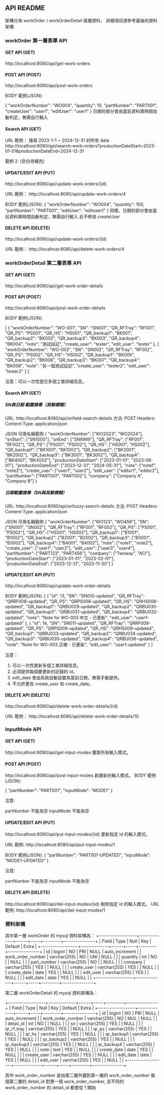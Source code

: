 ## API README

架構分為 workOrder / workOrderDetail 兩層資料，
詳細項目請參考最後的資料架構

### workOrder 第一層表單 API

#### GET API (GET)
http://localhost:8080/api/get-work-orders

#### POST API (POST)
http://localhost:8080/api/post-work-orders

BODY 範例(JSON):

{
  "workOrderNumber": "WO004",
  "quantity": 10,
  "partNumber": "PART001",
  "createUser": "user1",
  "editUser": "user1"
}
日期的部分會由當前資料庫時間自動判定，無需自行輸入

#### Search API (GET)
URL 範例：
搜尋 2023-1-1 ~ 2024-12-31 的所有 data
http://localhost:8080/api/search-work-orders?productionDateStart=2023-01-01&productionDateEnd=2024-12-31

範例 2:
(空白待補充)

#### UPDATE/EDIT API (PUT)
http://localhost:8080/api/update-work-orders/{id}

URL 範例：
http://localhost:8080/api/update-work-orders/4

BODY 範例(JSON):
{
  "workOrderNumber": "WO004",
  "quantity": 100,
  "partNumber": "PART001",
  "editUser": "edituser1"
}
同樣，日期的部分會由當前資料庫時間自動判定，無需自行輸入
且不修改 createUser

#### DELETE API (DELETE)
http://localhost:8080/api/update-work-orders/{id}

URL 範例：
http://localhost:8080/api/delete-work-orders/4


### workOrderDetail 第二層表單 API

#### GET API (GET)
http://localhost:8080/api/get-work-order-details

#### POST API (POST)

http://localhost:8080/api/post-work-order-details

BODY 範例(JSON):

[
  {
    "workOrderNumber": "WO-001",
    "SN": "SN001",
    "QR_RFTray": "RF001",
    "QR_PS": "PS001",
    "QR_HS": "HS001",
    "QR_backup1": "BK001",
    "QR_backup2": "BK002",
    "QR_backup3": "BK003",
    "QR_backup4": "BK004",
    "note": "測試註記",
    "create_user": "tester",
    "edit_user": "tester"
  },
  {
    "workOrderNumber": "WO-002",
    "SN": "SN002",
    "QR_RFTray": "RF002",
    "QR_PS": "PS002",
    "QR_HS": "HS002",
    "QR_backup1": "BK005",
    "QR_backup2": "BK006",
    "QR_backup3": "BK007",
    "QR_backup4": "BK008",
    "note": "另一個測試註記",
    "create_user": "tester2",
    "edit_user": "tester2"
  }
]

注意：可以一次性提交多個工單詳細信息。

#### Search API (GET)

##### SN與日期 範圍搜尋（其餘模糊）
URL: http://localhost:8080/api/snfield-search-details
方法: POST
Headers:
Content-Type: application/json

JSON 可用名稱範例
{
  "workOrderNumber": ["WO2023", "WO2024"],
  "snStart": ["SN1000"],
  "snEnd": ["SN9999"],
  "QR_RFTray": ["RF001", "RF002"],
  "QR_PS": ["PS001", "PS002"],
  "QR_HS": ["HS001", "HS002"],
  "QR_backup1": ["BK1001", "BK1002"],
  "QR_backup2": ["BK2001", "BK2002"],
  "QR_backup3": ["BK3001", "BK3002"],
  "QR_backup4": ["BK4001", "BK4002"],
  "productionDateStart": ["2023-01-01", "2023-06-01"],
  "productionDateEnd": ["2023-12-31", "2024-05-31"],
  "note": ["note1", "note2"],
  "create_user": ["user1", "user2"],
  "edit_user": ["editor1", "editor2"],
  "partNumber": ["PART001", "PART002"],
  "company": ["Company A", "Company B"]
}

##### 日期範圍搜尋（SN與其餘模糊）
URL: http://localhost:8080/api/snfuzzy-search-details
方法: POST
Headers:
Content-Type: application/json

JSON 可用名稱範例
{
  "workOrderNumber": ["WO123", "WO456"],
  "SN": ["SN001", "SN002"],
  "QR_RFTray": ["RF001", "RF002"],
  "QR_PS": ["PS001", "PS002"],
  "QR_HS": ["HS001", "HS002"],
  "QR_backup1": ["B1001", "B1002"],
  "QR_backup2": ["B2001", "B2002"],
  "QR_backup3": ["B3001", "B3002"],
  "QR_backup4": ["B4001", "B4002"],
  "note": ["note1", "note2"],
  "create_user": ["user1", "user2"],
  "edit_user": ["user3", "user4"],
  "partNumber": ["PART123", "PART456"],
  "company": ["Twoway", "ACI"],
  "productionDateStart": ["2023-01-01", "2023-02-01"],
  "productionDateEnd": ["2023-12-31", "2023-11-30"]
}

#### UPDATE/EDIT API (PUT)

http://localhost:8080/api/update-work-order-details

BODY 範例(JSON):
[
  {
    "id": 13,
    "SN": "SN010-updated",
    "QR_RFTray": "QRRF008-updated",
    "QR_PS": "QRPS008-updated",
    "QR_HS": "QRHS008-updated",
    "QR_backup1": "QRBU029-updated",
    "QR_backup2": "QRBU030-updated",
    "QR_backup3": "QRBU031-updated",
    "QR_backup4": "QRBU032-updated",
    "note": "Note for WO-003 中文 - 已更新",
    "edit_user": "user1-updated"
  },
  {
    "id": 14,
    "SN": "SN011-updated",
    "QR_RFTray": "QRRF009-updated",
    "QR_PS": "QRPS009-updated",
    "QR_HS": "QRHS009-updated",
    "QR_backup1": "QRBU033-updated",
    "QR_backup2": "QRBU034-updated",
    "QR_backup3": "QRBU035-updated",
    "QR_backup4": "QRBU036-updated",
    "note": "Note for WO-003 正確 - 已更新",
    "edit_user": "user1-updated"
  }
]

注意：

1. 可以一次性更新多個工單詳細信息。
2. 必須提供每個要更新的記錄的 id。
3. edit_date 會由系統自動設置為當前日期，無需手動提供。
4. 不允許更改 create_user 和 create_date。

#### DELETE API (DELETE)
http://localhost:8080/api/delete-work-order-details/{id}

URL 範例：
http://localhost:8080/api/delete-work-order-details/10


### InputMode API

#### GET API (GET)
http://localhost:8080/api/get-input-modes
獲取所有輸入模式。

#### POST API (POST)
http://localhost:8080/api/post-input-modes
創建新的輸入模式。
BODY 範例(JSON):

{
  "partNumber": "PART001",
  "inputMode": "MODE1"
}

注意:

partNumber 不能為空
inputMode 不能為空


#### UPDATE/EDIT API (PUT)

http://localhost:8080/api/put-input-modes/{id}
更新指定 id 的輸入模式。

URL 範例:
http://localhost:8080/api/put-input-modes/1

BODY 範例(JSON):
{
  "partNumber": "PART001-UPDATED",
  "inputMode": "MODE1-UPDATED"
}

注意:

partNumber 不能為空
inputMode 不能為空

#### DELETE API (DELETE)
http://localhost:8080/api/del-input-modes/{id}
刪除指定 id 的輸入模式。
URL 範例:
http://localhost:8080/api/del-input-modes/1


### 資料架構
其中第一層 workOrder 的 mysql 資料架構為：
+-------------------+--------------+------+-----+---------+----------------+
| Field             | Type         | Null | Key | Default | Extra          |
+-------------------+--------------+------+-----+---------+----------------+
| id                | bigint       | NO   | PRI | NULL    | auto_increment |
| work_order_number | varchar(255) | NO   | UNI | NULL    |                |
| quantity          | int          | NO   |     | NULL    |                |
| part_number       | varchar(255) | NO   |     | NULL    |                |
| company           | varchar(255) | YES  |     | NULL    |                |
| create_user       | varchar(255) | YES  |     | NULL    |                |
| create_date       | date         | YES  |     | NULL    |                |
| edit_user         | varchar(255) | YES  |     | NULL    |                |
| edit_date         | date         | YES  |     | NULL    |                |
+-------------------+--------------+------+-----+---------+----------------+

第二層 workOrderDetail 的 mysql 資料架構為：

+-------------------+--------------+------+-----+---------+----------------+
| Field             | Type         | Null | Key | Default | Extra          |
+-------------------+--------------+------+-----+---------+----------------+
| id                | bigint       | NO   | PRI | NULL    | auto_increment |
| work_order_number | varchar(255) | NO   | MUL | NULL    |                |
| detail_id         | int          | NO   |     | NULL    |                |
| sn                | varchar(255) | YES  |     | NULL    |                |
| qr_rf_tray        | varchar(255) | YES  |     | NULL    |                |
| qr_ps             | varchar(255) | YES  |     | NULL    |                |
| qr_hs             | varchar(255) | YES  |     | NULL    |                |
| qr_backup1        | varchar(255) | YES  |     | NULL    |                |
| qr_backup2        | varchar(255) | YES  |     | NULL    |                |
| qr_backup3        | varchar(255) | YES  |     | NULL    |                |
| qr_backup4        | varchar(255) | YES  |     | NULL    |                |
| note              | text         | YES  |     | NULL    |                |
| create_date       | date         | YES  |     | NULL    |                |
| create_user       | varchar(255) | YES  |     | NULL    |                |
| edit_date         | date         | YES  |     | NULL    |                |
| edit_user         | varchar(255) | YES  |     | NULL    |                |
+-------------------+--------------+------+-----+---------+----------------+

其中  work_order_number 是由第二層外鍵到第一層的  work_order_number
每個第二層的 detail_id 對應一個 work_order_number,
且不同的 work_order_number 的 detail_id 都會從 1 開始

